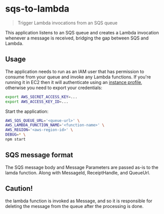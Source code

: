 # sqs-to-lambda

> Trigger Lambda invocations from an SQS queue

This application listens to an SQS queue and creates a Lambda invocation whenever a message is received, bridging the gap between SQS and Lambda.

## Usage

The application needs to run as an IAM user that has permission to consume from your queue and invoke any Lambda functions. If you're running it in EC2 then it will authenticate using an [instance profile](http://docs.aws.amazon.com/IAM/latest/UserGuide/instance-profiles.html), otherwise you need to export your credentials:

```bash
export AWS_SECRET_ACCESS_KEY=...
export AWS_ACCESS_KEY_ID=...
```

Start the application:

```bash
AWS_SQS_QUEUE_URL='<queue-url>' \
AWS_LAMBDA_FUNCTION_NAME='<function-name>' \
AWS_REGION='<aws-region-id>' \
DEBUG=* \
npm start
```

## SQS message format

The SQS message body and Message Parameters are passed as-is to the lamda function. Along with MessageId, ReceiptHandle, and QueueUrl.

## Caution!
the lambda function is invoked as Message, and so it is responsible for deleting the message from the queue after the processing is done.
